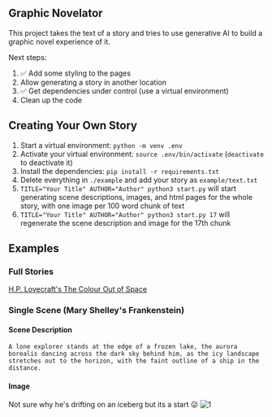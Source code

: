 ## Graphic Novelator

This project takes the text of a story and tries to use generative AI to build a graphic novel
experience of it.

Next steps:
1. ✅ Add some styling to the pages
2. Allow generating a story in another location
3. ✅ Get dependencies under control (use a virtual environment)
4. Clean up the code

## Creating Your Own Story

1. Start a virtual environment: `python -m venv .env`
2. Activate your virtual environment: `source .env/bin/activate` (`deactivate` to deactivate it)
3. Install the dependencies: `pip install -r requirements.txt`
4. Delete everything in `./example` and add your story as `example/text.txt`
5. `TITLE="Your Title" AUTHOR="Author" python3 start.py` will start generating scene descriptions, images, and html pages for the whole story, with one image per 100 word chunk of text
6. `TITLE="Your Title" AUTHOR="Author" python3 start.py 17` will regenerate the scene description and image for the 17th chunk

## Examples

### Full Stories
[H.P. Lovecraft's The Colour Out of Space](https://spacefozzy.github.io/graphic-novelator/example/pages/1.html)

### Single Scene (Mary Shelley's Frankenstein)

#### Scene Description
`A lone explorer stands at the edge of a frozen lake, the aurora borealis dancing across the dark sky behind him, as the icy landscape stretches out to the horizon, with the faint outline of a ship in the distance.`

#### Image
Not sure why he's drifting on an iceberg but its a start 😛
![1](https://github.com/SpaceFozzy/graphic-novelator/assets/10606414/44b10ee9-2382-4188-8897-572d27547d9f)

